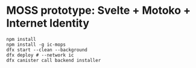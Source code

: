 # MOSS prototype: Svelte + Motoko + Internet Identity

```
npm install
npm install -g ic-mops
dfx start --clean --background
dfx deploy # --network ic
dfx canister call backend installer
```